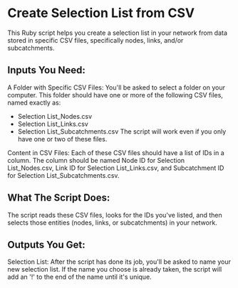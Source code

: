 # Create Selection List from CSV

This Ruby script helps you create a selection list in your network from data stored in specific CSV files, specifically nodes, links, and/or subcatchments.

## Inputs You Need:

A Folder with Specific CSV Files: You'll be asked to select a folder on your computer. This folder should have one or more of the following CSV files, named exactly as:
- Selection List_Nodes.csv
- Selection List_Links.csv
- Selection List_Subcatchments.csv
The script will work even if you only have one or two of these files.

Content in CSV Files: Each of these CSV files should have a list of IDs in a column. The column should be named Node ID for Selection List_Nodes.csv, Link ID for Selection List_Links.csv, and Subcatchment ID for Selection List_Subcatchments.csv.

## What The Script Does:

The script reads these CSV files, looks for the IDs you've listed, and then selects those entities (nodes, links, or subcatchments) in your network.

## Outputs You Get:

Selection List: After the script has done its job, you'll be asked to name your new selection list. If the name you choose is already taken, the script will add an '!' to the end of the name until it's unique.